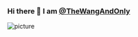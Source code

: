 ### Hi there 👋 I am [@TheWangAndOnly](https://github.com/TheWangAndOnly)

![picture](https://raw.githubusercontent.com/saadeghi/saadeghi/master/dino.gif)
<br />
<br />
